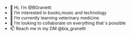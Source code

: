 - 👋 Hi, I’m @BGranetti
- 👀 I’m interested in books,music and technology
- 🌱 I’m currently learning veterinary medicine
- 💞️ I’m looking to collaborate on everything that´s possible
- 📫 Reach me in my DM @bia_granetti

<!---
BGranetti/BGranetti is a ✨ special ✨ repository because its `README.md` (this file) appears on your GitHub profile.
You can click the Preview link to take a look at your changes.
--->
